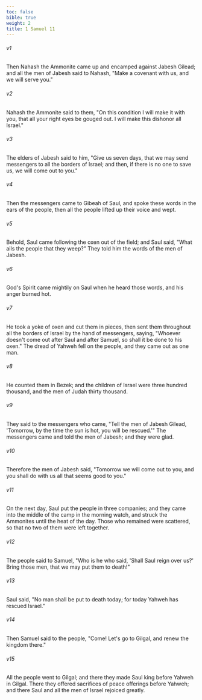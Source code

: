 ```yaml
---
toc: false
bible: true
weight: 2
title: 1 Samuel 11
---
```




###### v1 
Then Nahash the Ammonite came up and encamped against Jabesh Gilead; and all the men of Jabesh said to Nahash, "Make a covenant with us, and we will serve you." 

###### v2 
Nahash the Ammonite said to them, "On this condition I will make it with you, that all your right eyes be gouged out. I will make this dishonor all Israel." 

###### v3 
The elders of Jabesh said to him, "Give us seven days, that we may send messengers to all the borders of Israel; and then, if there is no one to save us, we will come out to you." 

###### v4 
Then the messengers came to Gibeah of Saul, and spoke these words in the ears of the people, then all the people lifted up their voice and wept. 

###### v5 
Behold, Saul came following the oxen out of the field; and Saul said, "What ails the people that they weep?" They told him the words of the men of Jabesh. 

###### v6 
God's Spirit came mightily on Saul when he heard those words, and his anger burned hot. 

###### v7 
He took a yoke of oxen and cut them in pieces, then sent them throughout all the borders of Israel by the hand of messengers, saying, "Whoever doesn't come out after Saul and after Samuel, so shall it be done to his oxen." The dread of Yahweh fell on the people, and they came out as one man. 

###### v8 
He counted them in Bezek; and the children of Israel were three hundred thousand, and the men of Judah thirty thousand. 

###### v9 
They said to the messengers who came, "Tell the men of Jabesh Gilead, 'Tomorrow, by the time the sun is hot, you will be rescued.'" The messengers came and told the men of Jabesh; and they were glad. 

###### v10 
Therefore the men of Jabesh said, "Tomorrow we will come out to you, and you shall do with us all that seems good to you." 

###### v11 
On the next day, Saul put the people in three companies; and they came into the middle of the camp in the morning watch, and struck the Ammonites until the heat of the day. Those who remained were scattered, so that no two of them were left together. 

###### v12 
The people said to Samuel, "Who is he who said, 'Shall Saul reign over us?' Bring those men, that we may put them to death!" 

###### v13 
Saul said, "No man shall be put to death today; for today Yahweh has rescued Israel." 

###### v14 
Then Samuel said to the people, "Come! Let's go to Gilgal, and renew the kingdom there." 

###### v15 
All the people went to Gilgal; and there they made Saul king before Yahweh in Gilgal. There they offered sacrifices of peace offerings before Yahweh; and there Saul and all the men of Israel rejoiced greatly.
